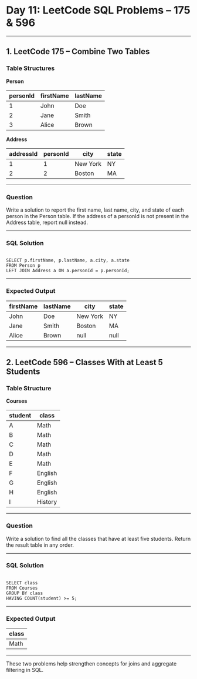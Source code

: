 # Day 11: LeetCode SQL Problems – 175 & 596

---

## 1. LeetCode 175 – Combine Two Tables

### Table Structures

**Person**

| personId | firstName | lastName |
|----------|-----------|----------|
| 1        | John      | Doe      |
| 2        | Jane      | Smith    |
| 3        | Alice     | Brown    |

**Address**

| addressId | personId | city     | state |
|-----------|----------|----------|-------|
| 1         | 1        | New York | NY    |
| 2         | 2        | Boston   | MA    |

---

### Question

Write a solution to report the first name, last name, city, and state of each person in the Person table. If the address of a personId is not present in the Address table, report null instead.

---

### SQL Solution
```

SELECT p.firstName, p.lastName, a.city, a.state
FROM Person p
LEFT JOIN Address a ON a.personId = p.personId;
```

---

### Expected Output

| firstName | lastName | city     | state |
|-----------|----------|----------|-------|
| John      | Doe      | New York | NY    |
| Jane      | Smith    | Boston   | MA    |
| Alice     | Brown    | null     | null  |

---

## 2. LeetCode 596 – Classes With at Least 5 Students

### Table Structure

**Courses**

| student | class |
|---------|-------|
| A       | Math  |
| B       | Math  |
| C       | Math  |
| D       | Math  |
| E       | Math  |
| F       | English |
| G       | English |
| H       | English |
| I       | History |

---

### Question

Write a solution to find all the classes that have at least five students. Return the result table in any order.

---

### SQL Solution
```

SELECT class
FROM Courses
GROUP BY class
HAVING COUNT(student) >= 5;
```

---

### Expected Output

| class |
|-------|
| Math  |

---

These two problems help strengthen concepts for joins and aggregate filtering in SQL.
